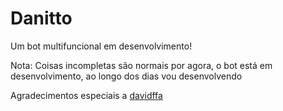 # Danitto
Um bot multifuncional em desenvolvimento!

Nota: Coisas incompletas são normais por agora, o bot está em desenvolvimento, ao longo dos dias vou desenvolvendo


Agradecimentos especiais a [davidffa](https://github.com/davidffa)
